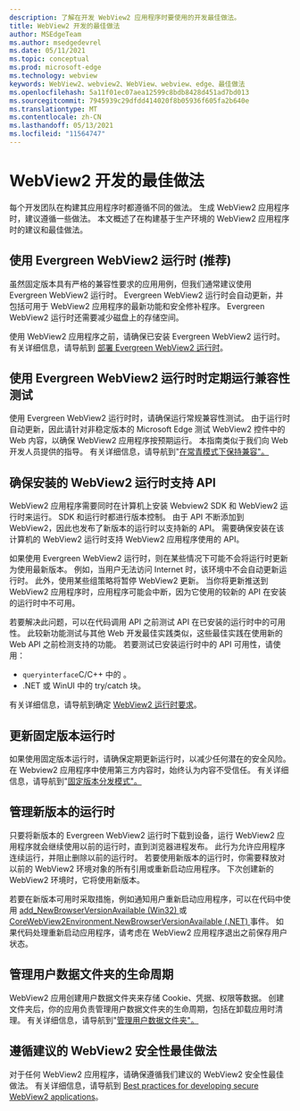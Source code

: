 ```yaml
---
description: 了解在开发 WebView2 应用程序时要使用的开发最佳做法。
title: WebView2 开发的最佳做法
author: MSEdgeTeam
ms.author: msedgedevrel
ms.date: 05/11/2021
ms.topic: conceptual
ms.prod: microsoft-edge
ms.technology: webview
keywords: WebView2、webview2、WebView、webview、edge、最佳做法
ms.openlocfilehash: 5a11f01ec07aea12599c8bdb8428d451ad7bd013
ms.sourcegitcommit: 7945939c29dfdd414020f8b05936f605fa2b640e
ms.translationtype: MT
ms.contentlocale: zh-CN
ms.lasthandoff: 05/13/2021
ms.locfileid: "11564747"
---
```

# <a name="webview2-development-best-practices"></a>WebView2 开发的最佳做法  

每个开发团队在构建其应用程序时都遵循不同的做法。 生成 WebView2 应用程序时，建议遵循一些做法。 本文概述了在构建基于生产环境的 WebView2 应用程序时的建议和最佳做法。

## <a name="use-evergreen-webview2-runtime-recommended"></a>使用 Evergreen WebView2 运行时 (推荐)   

虽然固定版本具有严格的兼容性要求的应用用例，但我们通常建议使用 Evergreen WebView2 运行时。  Evergreen WebView2 运行时会自动更新，并包括可用于 WebView2 应用程序的最新功能和安全修补程序。 Evergreen WebView2 运行时还需要减少磁盘上的存储空间。

使用 WebView2 应用程序之前，请确保已安装 Evergreen WebView2 运行时。  有关详细信息，请导航到 [部署 Evergreen WebView2 运行时][Webview2ConceptsDistributionDeployingEvergreenWebview2Runtime]。  

## <a name="run-compatibility-tests-regularly-when-using-the-evergreen-webview2-runtime"></a>使用 Evergreen WebView2 运行时时定期运行兼容性测试

使用 Evergreen WebView2 运行时时，请确保运行常规兼容性测试。 由于运行时自动更新，因此请针对非稳定版本的 Microsoft Edge 测试 WebView2 控件中的 Web 内容，以确保 WebView2 应用程序按预期运行。 本指南类似于我们向 Web 开发人员提供的指导。 有关详细信息，请导航到"[在常青模式下保持兼容"。][Webview2ConceptsDistributionStayCompatibleEvergreenMode]

## <a name="ensure-apis-are-supported-by-the-installed-webview2-runtime"></a>确保安装的 WebView2 运行时支持 API

WebView2 应用程序需要同时在计算机上安装 Webview2 SDK 和 WebView2 运行时来运行。 SDK 和运行时都进行版本控制。 由于 API 不断添加到 WebView2，因此也发布了新版本的运行时以支持新的 API。 需要确保安装在该计算机的 WebView2 运行时支持 WebView2 应用程序使用的 API。 

如果使用 Evergreen WebView2 运行时，则在某些情况下可能不会将运行时更新为使用最新版本。 例如，当用户无法访问 Internet 时，该环境中不会自动更新运行时。 此外，使用某些组策略将暂停 WebView2 更新。 当你将更新推送到 WebView2 应用程序时，应用程序可能会中断，因为它使用的较新的 API 在安装的运行时中不可用。   
 
若要解决此问题，可以在代码调用 API 之前测试 API 在已安装的运行时中的可用性。 此较新功能测试与其他 Web 开发最佳实践类似，这些最佳实践在使用新的 Web API 之前检测支持的功能。 若要测试已安装运行时中的 API 可用性，请使用：  

*   `queryinterface`C/C++ 中的 。 
*   .NET 或 WinUI 中的 try/catch 块。 
    
有关详细信息，请导航到确定 [WebView2 运行时要求][Webview2ConceptsVersioningDetermineWebview2RuntimeRequirement]。  

## <a name="update-the-fixed-version-runtime"></a>更新固定版本运行时  

如果使用固定版本运行时，请确保定期更新运行时，以减少任何潜在的安全风险。 在 Webview2 应用程序中使用第三方内容时，始终认为内容不受信任。  有关详细信息，请导航到"[固定版本分发模式"。][Webview2ConceptsDistributionFixedVersionDistributionMode]  

## <a name="manage-new-versions-of-the-runtime"></a>管理新版本的运行时  

只要将新版本的 Evergreen WebView2 运行时下载到设备，运行 WebView2 应用程序就会继续使用以前的运行时，直到浏览器进程发布。 此行为允许应用程序连续运行，并阻止删除以前的运行时。 若要使用新版本的运行时，你需要释放对以前的 WebView2 环境对象的所有引用或重新启动应用程序。 下次创建新的 WebView2 环境时，它将使用新版本。

若要在新版本可用时采取措施，例如通知用户重新启动应用程序，可以在代码中使用 [add_NewBrowserVersionAvailable (Win32) ][Webview2ReferenceaddNewBrowserVersionAvailable] 或 [CoreWebView2Environment.NewBrowserVersionAvailable (.NET) ][Webview2ReferenceNewBrowserVersionAvailable] 事件。 如果代码处理重新启动应用程序，请考虑在 WebView2 应用程序退出之前保存用户状态。  

## <a name="manage-the-lifetime-of-the-user-data-folder"></a>管理用户数据文件夹的生命周期 
WebView2 应用创建用户数据文件夹来存储 Cookie、凭据、权限等数据。 创建文件夹后，你的应用负责管理用户数据文件夹的生命周期，包括在卸载应用时清理。  有关详细信息，请导航到"[管理用户数据文件夹"。][Webview2ConceptsUserDataFolder]  

## <a name="follow-recommended-webview2-security-best-practices"></a>遵循建议的 WebView2 安全性最佳做法 
对于任何 WebView2 应用程序，请确保遵循我们建议的 WebView2 安全性最佳做法。  有关详细信息，请导航到 [Best practices for developing secure WebView2 applications][Webview2ConceptsSecurity]。  

<!-- links -->  

[Webview2ConceptsDistributionDeployingEvergreenWebview2Runtime]: ../concepts/distribution.md#deploying-the-evergreen-webview2-runtime "部署 Evergreen WebView2 运行时 - 使用 WebView2 |Microsoft Docs"  
[Webview2ConceptsDistributionFixedVersionDistributionMode]: ../concepts/distribution.md#fixed-version-distribution-mode "固定版本分发模式 - 使用 WebView2 分发|Microsoft Docs"  
[Webview2ConceptsDistributionStayCompatibleEvergreenMode]: ../concepts/distribution.md#stay-compatible-in-evergreen-mode "在常青模式中保持兼容 - 使用 WebView2 模式分配|Microsoft Docs"  
[Webview2ConceptsSecurity]: ../concepts/security.md "开发安全 WebView2 应用程序应用程序的最佳实践|Microsoft Docs"  
[Webview2ConceptsUserDataFolder]: ../concepts/user-data-folder.md "管理用户数据文件夹|Microsoft Docs"  
[Webview2ConceptsVersioningDetermineWebview2RuntimeRequirement]: ../concepts/versioning.md#determine-webview2-runtime-requirement "确定 WebView2 运行时要求 - 了解 WebView2 SDK |Microsoft Docs"  
[Webview2GetStartedWin32]: ../get-started/win32.md "WebView2 |Microsoft Docs"  
[Webview2GetStartedWinforms]: ../get-started/winforms.md "Windows Forms | 中的 WebView2 入门Microsoft Docs"  
[Webview2GetStartedWinui]: ../get-started/winui.md "WinUI 3 预览版中的 WebView2 (入门) |Microsoft Docs"  
[Webview2GetStartedWpf]: ../get-started/wpf.md "WPF | 中的 WebView2 入门Microsoft Docs"  

[Webview2ReferenceaddNewBrowserVersionAvailable]: /microsoft-edge/webview2/reference/win32/icorewebview2environment#add_newbrowserversionavailable "add_NewBrowserVersionAvailable |Microsoft Docs"  

[Webview2ReferenceNewBrowserVersionAvailable]: /dotnet/api/microsoft.web.webview2.core.corewebview2environment.newbrowserversionavailable "CoreWebView2Environment.NewBrowserVersionAvailable 事件|Microsoft Docs"  
